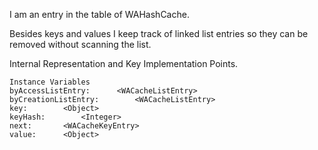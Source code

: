 I am an entry in the table of WAHashCache.

Besides keys and values I keep track of linked list entries so they can be removed without scanning the list.
 
Internal Representation and Key Implementation Points.

    Instance Variables
	byAccessListEntry:		<WACacheListEntry>
	byCreationListEntry:		<WACacheListEntry>
	key:		<Object>
	keyHash:		<Integer>
	next:		<WACacheKeyEntry>
	value:		<Object>
